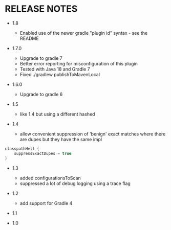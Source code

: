 # RELEASE NOTES

- 1.8

  - Enabled use of the newer gradle "plugin id" syntax - see the README

- 1.7.0

  - Upgrade to gradle 7
  - Better error reporting for misconfiguration of this plugin
  - Tested with Java 18 and Gradle 7 
  - Fixed   ./gradlew   publishToMavenLocal


- 1.6.0

  - Upgrade to gradle 6

- 1.5

  - like 1.4 but using a different hashed
  
- 1.4

  - allow convenient suppression of 'benign' exact matches where there are dupes but they have the same impl
  
```groovy
classpathHell {
    suppressExactDupes = true
}
```
 

- 1.3

  - added configurationsToScan
  - suppressed a lot of debug logging using a trace flag

- 1.2

  - add support for Gradle 4

- 1.1

- 1.0
